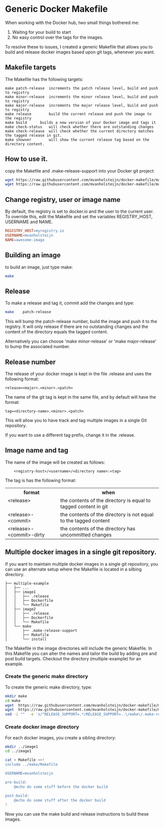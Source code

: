 # Generic Docker Makefile
When working with the Docker hub, two small things bothered me:

1. Waiting for your build to start
2. No easy control over the tags for the images.

To resolve these to issues, I created a generic Makefile that allows you to build and release docker images based upon git tags, whenever you want.

## Makefile targets

The Makefile has the following targets:
```
make patch-release	increments the patch release level, build and push to registry
make minor-release	increments the minor release level, build and push to registry
make major-release	increments the major release level, build and push to registry
make release		build the current release and push the image to the registry
make build		builds a new version of your Docker image and tags it
make check-status	will check whether there are outstanding changes
make check-release	will check whether the current directory matches the tagged release in git.
make showver		will show the current release tag based on the directory content.
```


## How to use it.
copy the Makefile and .make-release-support into your Docker git project:

```bash
wget https://raw.githubusercontent.com/mvanholsteijn/docker-makefile/master/Makefile
wget https://raw.githubusercontent.com/mvanholsteijn/docker-makefile/master/.make-release-support
```

## Change registry, user or image name
By default, the registry is set to docker.io and the user to the current user. To override this, edit the Makefile
and set the variables REGISTRY_HOST, USERNAME and NAME.

```Makefile
REGISTRY_HOST=myregistry.io
USERNAME=mvanholsteijn
NAME=awesome-image
```

## Building an image
to build an image, just type make:

```bash
make
```

##  Release
To make a release and tag it, commit add the changes and type:

```bash
make	patch-release
```

This will bump the patch-release number, build the image and push it to the registry. It will only
release if there are no outstanding changes and the content of the directory equals the tagged content.

Alternatively you can choose 'make minor-release' or 'make major-release' to bump the associated number.

## Release number
The release of your docker image is kept in the file .release and uses the following format:

	release=<major>.<minor>.<patch>

The name of the git tag is kept in the same file, and by default will have the format:

	tag=<directory-name>.<minor>.<patch>

This will allow you to have track and tag multiple images in a single Git repository.

If you want to use a different tag prefix, change it in the .release.

## Image name and tag
The name of the image will be created as follows:

```
	<registry-host>/<username>/<directory name>:<tag>
```

The tag is has the following format:

<table >
<tr><th>format</th><th>when</th></tr>
<tr><td valign=top>&lt;release> </td><td>  the contents of the directory is equal to tagged content in git

</td></tr>
<tr><td valign=top> &lt;release>-&lt;commit> </td><td>  the contents of the directory is not equal to the tagged content
</td>
</tr>
<tr><td valign=top> &lt;release>-&lt;commit>-dirty <td> the contents of the directory has uncommitted changes
</td></tr>
</table>

## Multiple docker images in a single git repository.

If you want to maintain multiple docker images in a single git repository, you can use an alternate setup where the Makefile is located in a  silbing directory.

```
├── multiple-example
│   ├── ...
│   ├── image1
│   │   ├── .release
│   │   ├── Dockerfile
│   │   └── Makefile
│   ├── image2
│   │   ├── .release
│   │   ├── Dockerfile
│   │   └── Makefile
│   └── make
│       ├── .make-release-support
│       ├── Makefile
│       └── install
```

The Makefile in the image directories will include the generic Makefile. In this Makefile you can alter the names and tailor the build by adding pre and post build targets.  Checkout the directory (multiple-example) for an example.



### Create the generic make directory

To create the generic make directory, type:

```bash
mkdir make
cd make
wget  https://raw.githubusercontent.com/mvanholsteijn/docker-makefile/master/Makefile  
wget  https://raw.githubusercontent.com/mvanholsteijn/docker-makefile/master/.make-release-support
sed -i ""  -e 's/^RELEASE_SUPPORT=.*/RELEASE_SUPPORT=..\/make\/.make-release-support/' Makefile
```

### Create docker image directory
For each docker images, you create a sibling directory:

```bash
mkdir ../image1
cd ../image1

cat > Makefile <<!
include ../make/Makefile

USERNAME=mvanholsteijn

pre-build:
	@echo do some stuff before the docker build

post-build:
	@echo do some stuff after the docker build
!

```

Now you can use the make build and release instructions to build these images.
